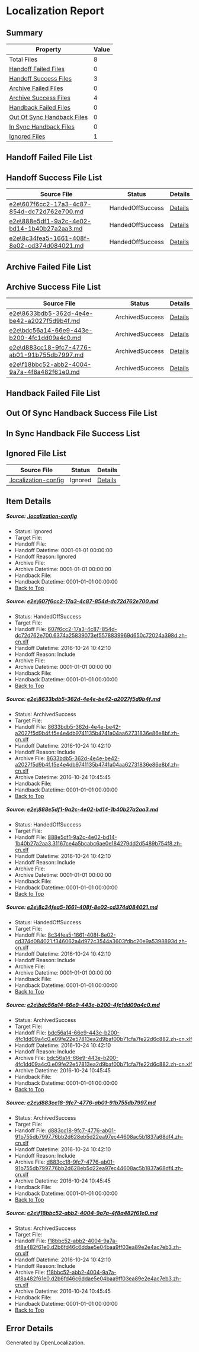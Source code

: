 # <a name='report-top'></a> Localization Report

## Summary
 Property | Value 
 -------- | ----- 
 Total Files | 8
[ Handoff Failed Files ](#handoff-failed-list)| 0
[ Handoff Success Files ](#handoff-success-list)| 3
[ Archive Failed Files ](#archive-failed-list)| 0
[ Archive Success Files ](#archive-success-list)| 4
[ Handback Failed Files ](#handback-failed-list)| 0
[ Out Of Sync Handback Files ](#outofsync-handback-success-list)| 0
[ In Sync Handback Files ](#insync-handback-success-list)| 0
[ Ignored Files ](#ignored-list)| 1

## <a name='handoff-failed-list'></a> Handoff Failed File List

## <a name='handoff-success-list'></a> Handoff Success File List
 Source File | Status | Details 
 ----------- | ------ | ------- 
 [e2e\607f6cc2-17a3-4c87-854d-dc72d762e700.md](https://github.com/OpenLocalizationTestOrg/ol-test0/blob/46ccfad15bfd7cac4aed415cd31ba32c85dfd67f/e2e/607f6cc2-17a3-4c87-854d-dc72d762e700.md) | HandedOffSuccess | [Details](#9dc3a99de5c0dd934c4988f468cfea7942d41b001)
 [e2e\888e5df1-9a2c-4e02-bd14-1b40b27a2aa3.md](https://github.com/OpenLocalizationTestOrg/ol-test0/blob/46ccfad15bfd7cac4aed415cd31ba32c85dfd67f/e2e/888e5df1-9a2c-4e02-bd14-1b40b27a2aa3.md) | HandedOffSuccess | [Details](#cc1f2e035d7fc5b4199b2120d4b5dd10a918bcea3)
 [e2e\8c34fea5-1661-408f-8e02-cd374d084021.md](https://github.com/OpenLocalizationTestOrg/ol-test0/blob/46ccfad15bfd7cac4aed415cd31ba32c85dfd67f/e2e/8c34fea5-1661-408f-8e02-cd374d084021.md) | HandedOffSuccess | [Details](#8b70d5be5897b36ae985ed07b52cd40028436d564)

## <a name='archive-failed-list'></a> Archive Failed File List

## <a name='archive-success-list'></a> Archive Success File List
 Source File | Status | Details 
 ----------- | ------ | ------- 
 [e2e\8633bdb5-362d-4e4e-be42-a2027f5d9b4f.md](https://github.com/OpenLocalizationTestOrg/ol-test0/blob/46ccfad15bfd7cac4aed415cd31ba32c85dfd67f/e2e/8633bdb5-362d-4e4e-be42-a2027f5d9b4f.md) | ArchivedSuccess | [Details](#aa133684d26c780c1e452a7c21c9186e26995ab32)
 [e2e\bdc56a14-66e9-443e-b200-4fc1dd09a4c0.md](https://github.com/OpenLocalizationTestOrg/ol-test0/blob/46ccfad15bfd7cac4aed415cd31ba32c85dfd67f/e2e/bdc56a14-66e9-443e-b200-4fc1dd09a4c0.md) | ArchivedSuccess | [Details](#91c64cbc96208d0f4cee3fa97453e95ecde177895)
 [e2e\d883cc18-9fc7-4776-ab01-91b755db7997.md](https://github.com/OpenLocalizationTestOrg/ol-test0/blob/46ccfad15bfd7cac4aed415cd31ba32c85dfd67f/e2e/d883cc18-9fc7-4776-ab01-91b755db7997.md) | ArchivedSuccess | [Details](#1d48b10a4f6d1f04dd18d187d9ddc2c7cc066f206)
 [e2e\f18bbc52-abb2-4004-9a7a-4f8a482f61e0.md](https://github.com/OpenLocalizationTestOrg/ol-test0/blob/46ccfad15bfd7cac4aed415cd31ba32c85dfd67f/e2e/f18bbc52-abb2-4004-9a7a-4f8a482f61e0.md) | ArchivedSuccess | [Details](#81e2c5c799c25c7963c36cb51bbf14dba183db017)

## <a name='handback-failed-list'></a> Handback Failed File List

## <a name='outofsync-handback-success-list'></a> Out Of Sync Handback Success File List

## <a name='insync-handback-success-list'></a> In Sync Handback File Success List

## <a name='ignored-list'></a> Ignored File List
 Source File | Status | Details 
 ----------- | ------ | ------- 
 [.localization-config](https://github.com/OpenLocalizationTestOrg/ol-test0/blob/46ccfad15bfd7cac4aed415cd31ba32c85dfd67f/.localization-config) | Ignored | [Details](#c268a05ecaa7ec85942ed632c29928ee5bd6da8d0)

## Item Details
##### <a name='c268a05ecaa7ec85942ed632c29928ee5bd6da8d0'></a> Source: [.localization-config](https://github.com/OpenLocalizationTestOrg/ol-test0/blob/46ccfad15bfd7cac4aed415cd31ba32c85dfd67f/.localization-config)
* Status: Ignored
* Target File: 
* Handoff File: 
* Handoff Datetime: 0001-01-01 00:00:00
* Handoff Reason: Ignored
* Archive File: 
* Archive Datetime: 0001-01-01 00:00:00
* Handback File: 
* Handback Datetime: 0001-01-01 00:00:00
* [Back to Top](#report-top)

##### <a name='9dc3a99de5c0dd934c4988f468cfea7942d41b001'></a> Source: [e2e\607f6cc2-17a3-4c87-854d-dc72d762e700.md](https://github.com/OpenLocalizationTestOrg/ol-test0/blob/46ccfad15bfd7cac4aed415cd31ba32c85dfd67f/e2e/607f6cc2-17a3-4c87-854d-dc72d762e700.md)
* Status: HandedOffSuccess
* Target File: 
* Handoff File: [607f6cc2-17a3-4c87-854d-dc72d762e700.6374a25839073ef5578839969d650c72024a398d.zh-cn.xlf](https://github.com/OpenLocalizationTestOrg/ol-test0-handoff/blob/6986c542317f1a836cfda7bcab5b1871e8ab3e21/ol-handoff/OpenLocalizationTestOrg/ol-test0-zhcn/qimu/ht/607f6cc2-17a3-4c87-854d-dc72d762e700.6374a25839073ef5578839969d650c72024a398d.zh-cn.xlf)
* Handoff Datetime: 2016-10-24 10:42:10
* Handoff Reason: Include
* Archive File: 
* Archive Datetime: 0001-01-01 00:00:00
* Handback File: 
* Handback Datetime: 0001-01-01 00:00:00
* [Back to Top](#report-top)

##### <a name='aa133684d26c780c1e452a7c21c9186e26995ab32'></a> Source: [e2e\8633bdb5-362d-4e4e-be42-a2027f5d9b4f.md](https://github.com/OpenLocalizationTestOrg/ol-test0/blob/46ccfad15bfd7cac4aed415cd31ba32c85dfd67f/e2e/8633bdb5-362d-4e4e-be42-a2027f5d9b4f.md)
* Status: ArchivedSuccess
* Target File: 
* Handoff File: [8633bdb5-362d-4e4e-be42-a2027f5d9b4f.f5e4e4db9741135b4741a04aa62731836e86e8bf.zh-cn.xlf](https://github.com/OpenLocalizationTestOrg/ol-test0-handoff/blob/6986c542317f1a836cfda7bcab5b1871e8ab3e21/ol-handoff/OpenLocalizationTestOrg/ol-test0-zhcn/qimu/ht/8633bdb5-362d-4e4e-be42-a2027f5d9b4f.f5e4e4db9741135b4741a04aa62731836e86e8bf.zh-cn.xlf)
* Handoff Datetime: 2016-10-24 10:42:10
* Handoff Reason: Include
* Archive File: [8633bdb5-362d-4e4e-be42-a2027f5d9b4f.f5e4e4db9741135b4741a04aa62731836e86e8bf.zh-cn.xlf](https://github.com/OpenLocalizationTestOrg/ol-test0-handoff/blob/3a88a64584bca6afe0227aba86c647425951bcfe/ol-archive/OpenLocalizationTestOrg/ol-test0-zhcn/qimu/ht/8633bdb5-362d-4e4e-be42-a2027f5d9b4f.f5e4e4db9741135b4741a04aa62731836e86e8bf.zh-cn.xlf)
* Archive Datetime: 2016-10-24 10:45:45
* Handback File: 
* Handback Datetime: 0001-01-01 00:00:00
* [Back to Top](#report-top)

##### <a name='cc1f2e035d7fc5b4199b2120d4b5dd10a918bcea3'></a> Source: [e2e\888e5df1-9a2c-4e02-bd14-1b40b27a2aa3.md](https://github.com/OpenLocalizationTestOrg/ol-test0/blob/46ccfad15bfd7cac4aed415cd31ba32c85dfd67f/e2e/888e5df1-9a2c-4e02-bd14-1b40b27a2aa3.md)
* Status: HandedOffSuccess
* Target File: 
* Handoff File: [888e5df1-9a2c-4e02-bd14-1b40b27a2aa3.31167ce4a5bcabc6ae0e184279dd2d5489b754f8.zh-cn.xlf](https://github.com/OpenLocalizationTestOrg/ol-test0-handoff/blob/6986c542317f1a836cfda7bcab5b1871e8ab3e21/ol-handoff/OpenLocalizationTestOrg/ol-test0-zhcn/qimu/ht/888e5df1-9a2c-4e02-bd14-1b40b27a2aa3.31167ce4a5bcabc6ae0e184279dd2d5489b754f8.zh-cn.xlf)
* Handoff Datetime: 2016-10-24 10:42:10
* Handoff Reason: Include
* Archive File: 
* Archive Datetime: 0001-01-01 00:00:00
* Handback File: 
* Handback Datetime: 0001-01-01 00:00:00
* [Back to Top](#report-top)

##### <a name='8b70d5be5897b36ae985ed07b52cd40028436d564'></a> Source: [e2e\8c34fea5-1661-408f-8e02-cd374d084021.md](https://github.com/OpenLocalizationTestOrg/ol-test0/blob/46ccfad15bfd7cac4aed415cd31ba32c85dfd67f/e2e/8c34fea5-1661-408f-8e02-cd374d084021.md)
* Status: HandedOffSuccess
* Target File: 
* Handoff File: [8c34fea5-1661-408f-8e02-cd374d084021.f346062a4d972c3544a3603fdbc20e9a5398893d.zh-cn.xlf](https://github.com/OpenLocalizationTestOrg/ol-test0-handoff/blob/6986c542317f1a836cfda7bcab5b1871e8ab3e21/ol-handoff/OpenLocalizationTestOrg/ol-test0-zhcn/qimu/ht/8c34fea5-1661-408f-8e02-cd374d084021.f346062a4d972c3544a3603fdbc20e9a5398893d.zh-cn.xlf)
* Handoff Datetime: 2016-10-24 10:42:10
* Handoff Reason: Include
* Archive File: 
* Archive Datetime: 0001-01-01 00:00:00
* Handback File: 
* Handback Datetime: 0001-01-01 00:00:00
* [Back to Top](#report-top)

##### <a name='91c64cbc96208d0f4cee3fa97453e95ecde177895'></a> Source: [e2e\bdc56a14-66e9-443e-b200-4fc1dd09a4c0.md](https://github.com/OpenLocalizationTestOrg/ol-test0/blob/46ccfad15bfd7cac4aed415cd31ba32c85dfd67f/e2e/bdc56a14-66e9-443e-b200-4fc1dd09a4c0.md)
* Status: ArchivedSuccess
* Target File: 
* Handoff File: [bdc56a14-66e9-443e-b200-4fc1dd09a4c0.e09fe22e57813ea2d9baf00b71cfa7fe22d6c882.zh-cn.xlf](https://github.com/OpenLocalizationTestOrg/ol-test0-handoff/blob/6986c542317f1a836cfda7bcab5b1871e8ab3e21/ol-handoff/OpenLocalizationTestOrg/ol-test0-zhcn/qimu/ht/bdc56a14-66e9-443e-b200-4fc1dd09a4c0.e09fe22e57813ea2d9baf00b71cfa7fe22d6c882.zh-cn.xlf)
* Handoff Datetime: 2016-10-24 10:42:10
* Handoff Reason: Include
* Archive File: [bdc56a14-66e9-443e-b200-4fc1dd09a4c0.e09fe22e57813ea2d9baf00b71cfa7fe22d6c882.zh-cn.xlf](https://github.com/OpenLocalizationTestOrg/ol-test0-handoff/blob/3a88a64584bca6afe0227aba86c647425951bcfe/ol-archive/OpenLocalizationTestOrg/ol-test0-zhcn/qimu/ht/bdc56a14-66e9-443e-b200-4fc1dd09a4c0.e09fe22e57813ea2d9baf00b71cfa7fe22d6c882.zh-cn.xlf)
* Archive Datetime: 2016-10-24 10:45:45
* Handback File: 
* Handback Datetime: 0001-01-01 00:00:00
* [Back to Top](#report-top)

##### <a name='1d48b10a4f6d1f04dd18d187d9ddc2c7cc066f206'></a> Source: [e2e\d883cc18-9fc7-4776-ab01-91b755db7997.md](https://github.com/OpenLocalizationTestOrg/ol-test0/blob/46ccfad15bfd7cac4aed415cd31ba32c85dfd67f/e2e/d883cc18-9fc7-4776-ab01-91b755db7997.md)
* Status: ArchivedSuccess
* Target File: 
* Handoff File: [d883cc18-9fc7-4776-ab01-91b755db7997.76bb2d628eb5d22ea97ec44608ac5b1837a68df4.zh-cn.xlf](https://github.com/OpenLocalizationTestOrg/ol-test0-handoff/blob/6986c542317f1a836cfda7bcab5b1871e8ab3e21/ol-handoff/OpenLocalizationTestOrg/ol-test0-zhcn/qimu/ht/d883cc18-9fc7-4776-ab01-91b755db7997.76bb2d628eb5d22ea97ec44608ac5b1837a68df4.zh-cn.xlf)
* Handoff Datetime: 2016-10-24 10:42:10
* Handoff Reason: Include
* Archive File: [d883cc18-9fc7-4776-ab01-91b755db7997.76bb2d628eb5d22ea97ec44608ac5b1837a68df4.zh-cn.xlf](https://github.com/OpenLocalizationTestOrg/ol-test0-handoff/blob/3a88a64584bca6afe0227aba86c647425951bcfe/ol-archive/OpenLocalizationTestOrg/ol-test0-zhcn/qimu/ht/d883cc18-9fc7-4776-ab01-91b755db7997.76bb2d628eb5d22ea97ec44608ac5b1837a68df4.zh-cn.xlf)
* Archive Datetime: 2016-10-24 10:45:45
* Handback File: 
* Handback Datetime: 0001-01-01 00:00:00
* [Back to Top](#report-top)

##### <a name='81e2c5c799c25c7963c36cb51bbf14dba183db017'></a> Source: [e2e\f18bbc52-abb2-4004-9a7a-4f8a482f61e0.md](https://github.com/OpenLocalizationTestOrg/ol-test0/blob/46ccfad15bfd7cac4aed415cd31ba32c85dfd67f/e2e/f18bbc52-abb2-4004-9a7a-4f8a482f61e0.md)
* Status: ArchivedSuccess
* Target File: 
* Handoff File: [f18bbc52-abb2-4004-9a7a-4f8a482f61e0.d2b6fd46c6ddae5e04baa9ff03ea89e2e4ac7eb3.zh-cn.xlf](https://github.com/OpenLocalizationTestOrg/ol-test0-handoff/blob/6986c542317f1a836cfda7bcab5b1871e8ab3e21/ol-handoff/OpenLocalizationTestOrg/ol-test0-zhcn/qimu/ht/f18bbc52-abb2-4004-9a7a-4f8a482f61e0.d2b6fd46c6ddae5e04baa9ff03ea89e2e4ac7eb3.zh-cn.xlf)
* Handoff Datetime: 2016-10-24 10:42:10
* Handoff Reason: Include
* Archive File: [f18bbc52-abb2-4004-9a7a-4f8a482f61e0.d2b6fd46c6ddae5e04baa9ff03ea89e2e4ac7eb3.zh-cn.xlf](https://github.com/OpenLocalizationTestOrg/ol-test0-handoff/blob/3a88a64584bca6afe0227aba86c647425951bcfe/ol-archive/OpenLocalizationTestOrg/ol-test0-zhcn/qimu/ht/f18bbc52-abb2-4004-9a7a-4f8a482f61e0.d2b6fd46c6ddae5e04baa9ff03ea89e2e4ac7eb3.zh-cn.xlf)
* Archive Datetime: 2016-10-24 10:45:45
* Handback File: 
* Handback Datetime: 0001-01-01 00:00:00
* [Back to Top](#report-top)


## Error Details

Generated by OpenLocalization.
